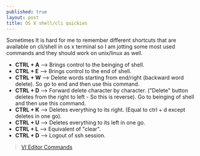 ```yaml
---
published: true
layout: post
title: OS X shell/cli quickies
---
```

Sometimes It is hard for me to remember different shortcuts that are available on cli/shell in os x terminal so I am jotting some most used commands and they should work on unix/linux as well.

- **CTRL + A** --> Brings control to the beinging of shell.
- **CTRL + E** --> Brings control to the end of shell.
- **CTRL + W** --> Delete words starting from end/right (backward word delete). So go to end and then use this 						 command.
- **CTRL + D** --> Forward delete character by character. ("Delete" button deletes from the right to left - So this is				reverse). Go to beinging of shell and then use this command.
- **CTRL + K** --> Deletes everything to its right. (Equal to ctrl + d except deletes in one go).
- **CTRL + U** --> Deletes everything to its left in one go.
- **CTRL + L** --> Equivalent of "clear".
- **CTRL + D** --> Logout of ssh session.




> [VI Editor Commands](http://www.tutorialspoint.com/unix/unix-vi-editor.htm)

